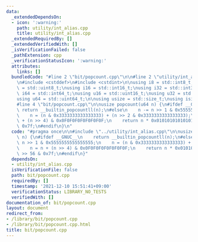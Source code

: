 ```yaml
---
data:
  _extendedDependsOn:
  - icon: ':warning:'
    path: utility/int_alias.cpp
    title: utility/int_alias.cpp
  _extendedRequiredBy: []
  _extendedVerifiedWith: []
  _isVerificationFailed: false
  _pathExtension: cpp
  _verificationStatusIcon: ':warning:'
  attributes:
    links: []
  bundledCode: "#line 2 \"bit/popcount.cpp\"\n\n#line 2 \"utility/int_alias.cpp\"\n\
    \n#include <cstddef>\n#include <cstdint>\n\nusing i8 = std::int8_t;\nusing u8\
    \ = std::uint8_t;\nusing i16 = std::int16_t;\nusing i32 = std::int32_t;\nusing\
    \ i64 = std::int64_t;\nusing u16 = std::uint16_t;\nusing u32 = std::uint32_t;\n\
    using u64 = std::uint64_t;\n\nusing usize = std::size_t;\nusing isize = std::ptrdiff_t;\n\
    #line 4 \"bit/popcount.cpp\"\n\nusize popcount(u64 n) {\n#ifdef __GNUC__\n   \
    \ return __builtin_popcountll(n);\n#else\n    n -= n >> 1 & 0x5555555555555555;\n\
    \    n = (n & 0x3333333333333333) + (n >> 2 & 0x3333333333333333);\n    n = n\
    \ + (n >> 4) & 0x0F0F0F0F0F0F0F0F;\n    return n * 0x0101010101010101 >> 56 &\
    \ 0x7f;\n#endif\n}\n"
  code: "#pragma once\n\n#include \"../utility/int_alias.cpp\"\n\nusize popcount(u64\
    \ n) {\n#ifdef __GNUC__\n    return __builtin_popcountll(n);\n#else\n    n -=\
    \ n >> 1 & 0x5555555555555555;\n    n = (n & 0x3333333333333333) + (n >> 2 & 0x3333333333333333);\n\
    \    n = n + (n >> 4) & 0x0F0F0F0F0F0F0F0F;\n    return n * 0x0101010101010101\
    \ >> 56 & 0x7f;\n#endif\n}"
  dependsOn:
  - utility/int_alias.cpp
  isVerificationFile: false
  path: bit/popcount.cpp
  requiredBy: []
  timestamp: '2021-12-10 15:51:41+09:00'
  verificationStatus: LIBRARY_NO_TESTS
  verifiedWith: []
documentation_of: bit/popcount.cpp
layout: document
redirect_from:
- /library/bit/popcount.cpp
- /library/bit/popcount.cpp.html
title: bit/popcount.cpp
---
```


